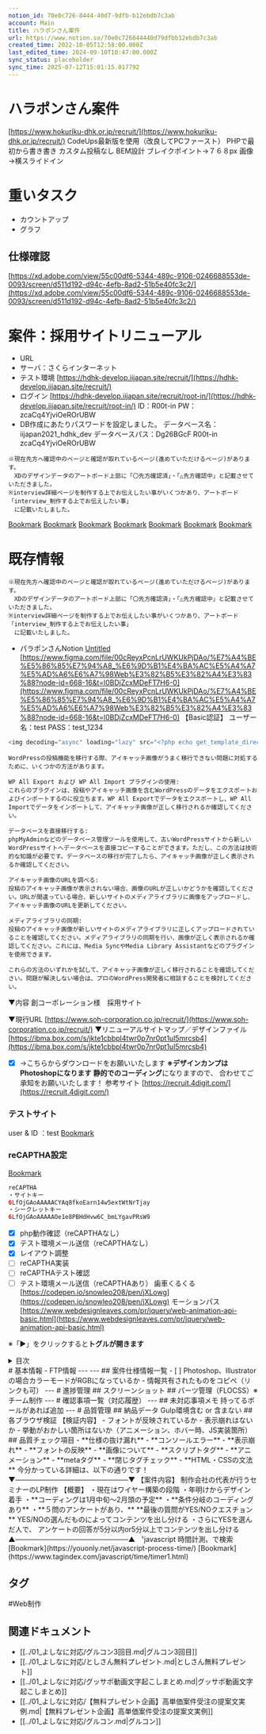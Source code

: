 ```yaml
---
notion_id: 70e0c726-8444-40d7-9dfb-b12ebdb7c3ab
account: Main
title: ハラポンさん案件
url: https://www.notion.so/70e0c726844440d79dfbb12ebdb7c3ab
created_time: 2022-10-05T12:58:00.000Z
last_edited_time: 2024-09-10T10:47:00.000Z
sync_status: placeholder
sync_time: 2025-07-12T15:01:15.017792
---
```

# ハラポンさん案件

  [https://www.hokuriku-dhk.or.jp/recruit/](https://www.hokuriku-dhk.or.jp/recruit/)
  CodeUps最新版を使用（改良してPCファースト）
  PHPで最初から書き書き
  カスタム投稿なし
  BEM設計
  ブレイクポイント→７６８px
  画像→横スライドイン
  # 重いタスク
  - カウントアップ
  - グラフ
  
  ## 仕様確認
  [https://xd.adobe.com/view/55c00df6-5344-489c-9106-0246688553de-0093/screen/d511d192-d94c-4efb-8ad2-51b5e40fc3c2/](https://xd.adobe.com/view/55c00df6-5344-489c-9106-0246688553de-0093/screen/d511d192-d94c-4efb-8ad2-51b5e40fc3c2/)
  # 案件：採用サイトリニューアル
  - URL
  - サーバ：さくらインターネット
  - テスト環境
[https://hdhk-develop.iijapan.site/recruit/](https://hdhk-develop.iijapan.site/recruit/)
  - ログイン
[https://hdhk-develop.iijapan.site/recruit/root-in/](https://hdhk-develop.iijapan.site/recruit/root-in/)
ID：R00t-in
PW：zcaCq4YjviOeROrUBW
  - DB作成にあたりパスワードを設定しました。
データベース名：iijapan2021_hdhk_dev
データベースパス：Dg26BGcF
  R00t-in
  zcaCq4YjviOeROrUBW
  
  ```plain text
※現在先方へ確認中のページと確認が取れているページ(進めていただけるページ)があります。
　XDのデザインデータのアートボード上部に「〇先方確認済」・「△先方確認中」と記載させていただきました。
※interview詳細ページを制作する上でお伝えしたい事がいくつかあり、アートボード「interview_制作する上でお伝えしたい事」
　に記載いたしました。
  ```
  [Bookmark](https://xd.adobe.com/view/0d6f496e-cffe-4484-b3e1-00f54486c205-583c/)
  [Bookmark](https://xd.adobe.com/view/fc2ad902-bc98-4553-b376-b483f925a15d-a979/screen/060ec03d-036f-4a03-93f0-613960afd2cc)
  [Bookmark](https://xd.adobe.com/view/5db02d57-b596-4423-903b-1e133905f2f8-08e3/)
  [Bookmark](https://xd.adobe.com/view/c878e20f-db18-49b8-874a-dd2282f60dc8-9d2b/)
  [Bookmark](https://ui-meeting.com/p/742f2390-7156-11ed-8f3b-8f1c75e1da32/39827)
  [Bookmark](https://ui-meeting.com/p/da5fafc0-743b-11ed-b798-f7276640c73a/39834)
  [Bookmark](https://xd.adobe.com/view/3461e023-1cb3-4cc1-9cd4-9b9937294258-6132/)
  # 既存情報
  ```plain text
※現在先方へ確認中のページと確認が取れているページ(進めていただけるページ)があります。
　XDのデザインデータのアートボード上部に「〇先方確認済」・「△先方確認中」と記載させていただきました。
※interview詳細ページを制作する上でお伝えしたい事がいくつかあり、アートボード「interview_制作する上でお伝えしたい事」
　に記載いたしました。
  ```
  - パラポンさんNotion
  [Untitled](https://www.notion.so/d397f4925fb24fabb3071508d6941111) 
  [https://www.figma.com/file/00cReyxPcnLrUWKUkPjDAo/%E7%A4%BE%E5%86%85%E7%94%A8_%E6%9D%B1%E4%BA%AC%E5%A4%A7%E5%AD%A6%E6%A7%98Web%E3%82%B5%E3%82%A4%E3%83%88?node-id=668-16&t=l0BDjZcxMDeFT7H6-0](https://www.figma.com/file/00cReyxPcnLrUWKUkPjDAo/%E7%A4%BE%E5%86%85%E7%94%A8_%E6%9D%B1%E4%BA%AC%E5%A4%A7%E5%AD%A6%E6%A7%98Web%E3%82%B5%E3%82%A4%E3%83%88?node-id=668-16&t=l0BDjZcxMDeFT7H6-0)
  【Basic認証】
ユーザー名：test
PASS：test_1234
  ```php
<img decoding="async" loading="lazy" src="<?php echo get_template_directory_uri() ?>/assets/images/common/coming-soon-g.jpg" alt="coming soon" width="343" height="193">
  ```
  ```plain text
WordPressの投稿機能を移行する際、アイキャッチ画像がうまく移行できない問題に対処するために、いくつかの方法があります。

WP All Export および WP All Import プラグインの使用:
これらのプラグインは、投稿やアイキャッチ画像を含むWordPressのデータをエクスポートおよびインポートするのに役立ちます。WP All Exportでデータをエクスポートし、WP All Importでデータをインポートして、アイキャッチ画像が正しく移行されるか確認してください。

データベースを直接移行する:
phpMyAdminなどのデータベース管理ツールを使用して、古いWordPressサイトから新しいWordPressサイトへデータベースを直接コピーすることができます。ただし、この方法は技術的な知識が必要です。データベースの移行が完了したら、アイキャッチ画像が正しく表示されるか確認してください。

アイキャッチ画像のURLを調べる:
投稿のアイキャッチ画像が表示されない場合、画像のURLが正しいかどうかを確認してください。URLが間違っている場合、新しいサイトのメディアライブラリに画像をアップロードし、アイキャッチ画像のURLを更新してください。

メディアライブラリの同期:
投稿のアイキャッチ画像が新しいサイトのメディアライブラリに正しくアップロードされていることを確認してください。メディアライブラリの同期を行い、画像が正しく表示されるか確認してください。これには、Media SyncやMedia Library Assistantなどのプラグインを使用できます。

これらの方法のいずれかを試して、アイキャッチ画像が正しく移行されることを確認してください。問題が解決しない場合は、プロのWordPress開発者に相談することを検討してください。
  ```
  
▼内容
創コーポレーション様　採用サイト

▼現行URL
  [https://www.soh-corporation.co.jp/recruit/](https://www.soh-corporation.co.jp/recruit/)
  ▼リニューアルサイトマップ／デザインファイル
  [https://ibma.box.com/s/jkte1cbbpl4twr0p7nr0pt1ul5mrcsb4](https://ibma.box.com/s/jkte1cbbpl4twr0p7nr0pt1ul5mrcsb4)
  - [x] →こちらからダウンロードをお願いいたします
  **※デザインカンプはPhotoshopになります**
  **静的でのコーディング**になりますので、
合わせてご承知をお願いいたします！
  参考サイト
  [https://recruit.4digit.com/](https://recruit.4digit.com/)
  ### テストサイト
  user & ID ：test
  [Bookmark](https://soh-corporation.gussan-website-wp.blog/html/contact/)
  ### reCAPTHA設定
  [Bookmark](https://ajicolor.hatenablog.jp/entry/2017/11/22/171308)
  ```php
reCAPTHA
・サイトキー
6LfOjGAoAAAAACYAq8fkoEarn14w5extWtNrTjay
・シークレットキー
6LfOjGAoAAAAAOe1e8PBHdHvw6C_bmLYgavPRsW9
  ```
  - [x] php動作確認（reCAPTHAなし）
  - [x] テスト環境メール送信（reCAPTHAなし）
  - [x] レイアウト調整
  - [ ] reCAPTHA実装
  - [ ] reCAPTHAテスト確認
  - [ ] テスト環境メール送信（reCAPTHAあり）
  歯車くるくる
  [https://codepen.io/snowleo208/pen/jXLowg](https://codepen.io/snowleo208/pen/jXLowg)
  モーションパス
  [https://www.webdesignleaves.com/pr/jquery/web-animation-api-basic.html](https://www.webdesignleaves.com/pr/jquery/web-animation-api-basic.html)
  
  ※「▶︎」をクリックすると**トグルが開きます**
  <details>
  <summary>目次</summary>
  </details>
  # 基本情報
  - FTP情報
  ---
  ---
  ## 案件仕様情報一覧
  - [ ]  Photoshop、Illustratorの場合カラーモードがRGBになっているか
  - 情報共有されたものをコピペ（リンクも可）
  ---
  # 進捗管理
  ## スクリーンショット
  ## パーツ管理（FLOCSS）※チーム制作
  ---
  # 確認事項一覧（対応履歴）
  ---
  ## 未対応事項メモ
  持ってるボールがあれば追加
  ---
  # 品質管理
  ## 納品データ
  Gulp環境含む or 含まない
  ## 各ブラウザ検証
  【検証内容】
  - フォントが反映されているか
  - 表示崩れはないか
  - 挙動がおかしい箇所はないか（アニメーション、ホバー時、JS実装箇所）
  ## 品質チェック項目
  - **仕様の抜け漏れ**
  - **コンソールエラー**
  - **表示崩れ**
  - **フォントの反映**
  - **画像について**
  - **スクリプトタグ**
  - **アニメーション**
  - **metaタグ**
  - **閉じタグチェック**
  - **HTML・CSSの文法**
  今分かっている詳細は、以下の通りです！
▼───────────────────────▼
【案件内容】
制作会社の代表が行うセミナーのLP制作
  【概要】
・現在はワイヤー構築の段階
・年明けからデザイン着手
・**コーディングは1月中旬〜2月頭の予定**
・**条件分岐のコーディングあり**
・**５問のアンケートがあり、**
**最後の質問がYES/NOクエスチョン**
YES/NOの選んだものによってコンテンツを出し分ける
・さらにYESを選んだ人で、
アンケートの回答が5分以内or5分以上でコンテンツを出し分ける
▲───────────────────────▲
  〝javascript 時間計測〟で検索
  [Bookmark](https://youonly.net/javascript-process-time/)
  [Bookmark](https://www.tagindex.com/javascript/time/timer1.html)

## タグ

#Web制作 

## 関連ドキュメント

- [[../01_よしなに対応/グルコン3回目.md|グルコン3回目]]
- [[../01_よしなに対応/としさん無料プレゼント.md|としさん無料プレゼント]]
- [[../01_よしなに対応/グッサポ動画文字起こしまとめ.md|グッサポ動画文字起こしまとめ]]
- [[../01_よしなに対応/【無料プレゼント企画】高単価案件受注の提案文実例.md|【無料プレゼント企画】高単価案件受注の提案文実例]]
- [[../01_よしなに対応/グルコン.md|グルコン]]
